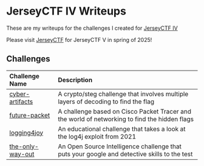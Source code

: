 # JerseyCTF IV Writeups

These are my writeups for the challenges I created for [JerseyCTF IV](https://ctftime.org/event/2230)

Please visit [JerseyCTF](https://jerseyctf.com) for JerseyCTF V in spring of 2025!


## Challenges
| Challenge Name  | Description |
|:-- | :--
| [cyber-artifacts](cyber-artifacts) | A crypto/steg challenge that involves multiple layers of decoding to find the flag | 
| [future-packet](future-packet) | A challenge based on Cisco Packet Tracer and the world of networking to find the hidden flags |
| [logging4joy](logging4joy) | An educational challenge that takes a look at the log4j exploit from 2021 | 
| [the-only-way-out](the-only-way-out) | An Open Source Intelligence challenge that puts your google and detective skills to the test | 